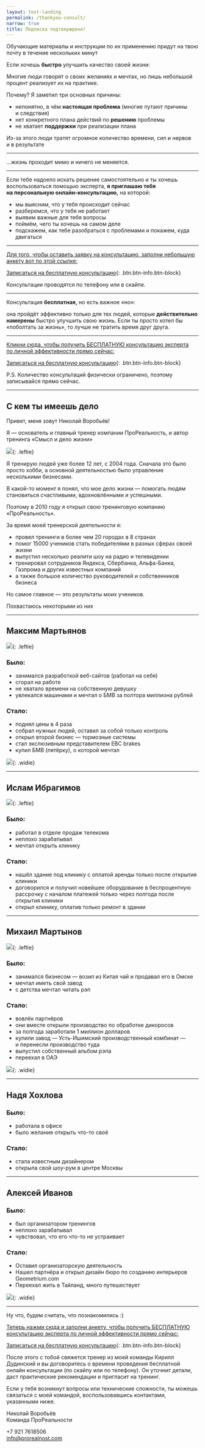 ```yaml
---
layout: text-landing
permalink: /thankyou-consult/
narrow: true
title: Подписка подтверждена!
---
```


Обучающие материалы и&nbsp;инструкции по&nbsp;их&nbsp;применению придут на&nbsp;твою почту в&nbsp;течение нескольких минут

<p class="lead">Если хочешь <strong>быстро</strong> улучшить качество своей жизни:</p>

Многие люди говорят о&nbsp;своих желаниях и&nbsp;мечтах, но&nbsp;лишь небольшой процент реализует их&nbsp;на&nbsp;практике.

Почему? Я&nbsp;заметил три основных причины:

- непонятно, в&nbsp;чём **настоящая проблема** (многие путают причины и&nbsp;следствия)
- нет конкретного плана действий по&nbsp;**решению** проблемы
- не&nbsp;хватает **поддержки** при реализации плана

Из-за этого люди тратят огромное количество времени, сил и&nbsp;нервов и&nbsp;в&nbsp;результате

----

<p class="lead text-center">...жизнь проходит мимо и&nbsp;ничего не&nbsp;меняется.</p>

----

Если тебе надоело искать решение самостоятельно и&nbsp;ты&nbsp;хочешь воспользоваться помощью эксперта, **я&nbsp;приглашаю тебя на&nbsp;персональную онлайн-консультацию,** на&nbsp;которой:

- мы&nbsp;выясним, что у&nbsp;тебя происходит сейчас 
- разберемся, что у&nbsp;тебя не&nbsp;работает 
- выявим важные для тебя вопросы 
- поймём, чего ты&nbsp;хочешь на&nbsp;самом деле
- подскажем, как тебе разобраться с&nbsp;проблемами и&nbsp;покажем, куда двигаться

----

[Для того, чтобы оставить заявку на&nbsp;консультацию, заполни небольшую анкету вот по&nbsp;этой ссылке:](/thankyou-consult-form/)

[Записаться на бесплатную консультацию](/thankyou-consult-form/){: .btn.btn-info.btn-block}

Консультации проводятся по&nbsp;телефону или в&nbsp;скайпе.

----

<p class="lead">Консультация <strong>бесплатная,</strong> но&nbsp;есть важное &laquo;но&raquo;:</p>

она пройдёт эффективно только для тех людей, которые **действительно намерены** быстро улучшить свою жизнь. Если ты&nbsp;просто хотел&nbsp;бы &laquo;поболтать за&nbsp;жизнь&raquo;, то&nbsp;лучше не&nbsp;тратить время друг друга.

----

[Кликни сюда, чтобы получить БЕСПЛАТНУЮ консультацию эксперта по&nbsp;личной эффективности прямо сейчас:](/thankyou-consult-form/)

[Записаться на бесплатную консультацию](/thankyou-consult-form/){: .btn.btn-info.btn-block}

P.S. Количество консультаций физически ограничено, поэтому записывайся прямо сейчас.

----

## С&nbsp;кем ты&nbsp;имеешь дело

Привет, меня зовут Николай Воробьёв!

Я — основатель и главный тренер компании ПроРеальность, и автор тренинга «Смысл и дело жизни»

![](/images/nickvorobiov.jpg){: .leftie}

Я&nbsp;тренирую людей уже более 12&nbsp;лет, с&nbsp;2004&nbsp;года.
Сначала это было просто хобби, а&nbsp;основной деятельностью 
было управление несколькими бизнесами.

В&nbsp;какой-то момент я&nbsp;понял, что мое дело жизни &mdash;
помогать людям становиться счастливыми, 
вдохновлёнными и&nbsp;успешными.

Поэтому в&nbsp;2010 году я&nbsp;открыл свою 
тренинговую компанию &laquo;ПроРеальность&raquo;.

За&nbsp;время моей тренерской деятельности&nbsp;я:

- провел тренинги в&nbsp;более чем 20&nbsp;городах в&nbsp;8&nbsp;странах
- помог 15000 учеников стать победителями в&nbsp;разных сферах своей жизни
- выпустил несколько реалити шоу на&nbsp;радио и&nbsp;телевидении
- тренировал сотрудников Яндекса, Сбербанка, Альфа-Банка, Газпрома и&nbsp;других известных компаний
- а&nbsp;также большое количество руководителей и&nbsp;собственников бизнеса

Но&nbsp;самое главное&nbsp;&mdash; это результаты моих учеников.

Похвастаюсь некоторыми из&nbsp;них

----

## Максим Мартьянов

![](https://pp.vk.me/c315424/v315424535/add7/i2L6222LuQA.jpg){: .leftie}

### Было:

- занимался разработкой веб-сайтов (работал на&nbsp;себя)
- сгорал на&nbsp;работе
- не&nbsp;хватало времени на&nbsp;собственную девушку
- увлекался машинами и&nbsp;мечтал о&nbsp;БМВ за&nbsp;полтора миллиона рублей

### Стало:

- поднял цены в&nbsp;4&nbsp;раза
- собрал нужных людей, оставил за&nbsp;собой только контроль
- открыл второй бизнес&nbsp;&mdash; тормозные системы
- стал экслюзивным представителем EBC brakes
- купил БМВ (пятёрку), о&nbsp;которой мечтал

![](https://i.ytimg.com/vi/IRYDkl3P3Pw/maxresdefault.jpg){: .widie}

----

## Ислам Ибрагимов

![](http://cs628516.vk.me/v628516968/d2ae/Od_SqxLGzDE.jpg){: .leftie}

### Было:

- работал в&nbsp;отделе продаж телекома
- неплохо зарабатывал
- мечтал открыть клинику

### Стало:

- нашёл здание под клинику с&nbsp;оплатой аренды только после открытия клиники
- договорился и&nbsp;получил новейшее оборудование в&nbsp;беспроцентную рассрочку с&nbsp;началом платежей только через полгода после открытия клиники
- открыл клинику, оплатив только ремонт в&nbsp;здании

----

## Михаил Мартынов

![](https://pp.vk.me/c622920/v622920338/282ec/7wiTYfGua1M.jpg){: .leftie}

### Было:

- занимался бизнесом&nbsp;&mdash; возил из&nbsp;Китая чай и&nbsp;продавал его в&nbsp;Омске
- мечтал иметь свой завод
- с&nbsp;детства мечтал читать рэп

### Стало:

- вовлёк партнёров
- они вместе открыли производство по&nbsp;обработке дикоросов
- за&nbsp;полгода заработали 1&nbsp;миллион долларов
- купили завод&nbsp;&mdash; Усть-Ишимский производственный комбинат&nbsp;&mdash; и&nbsp;перенесли производство туда
- выпустил собственный альбом рэпа
- переехал в&nbsp;ОАЭ

![](https://pp.vk.me/c313723/v313723338/5336/6TqUbcOHMY8.jpg){: .widie}

----

## Надя Хохлова

### Было:

- работала в&nbsp;офисе
- было желание открыть что-то своё

### Стало:

- стала известным дизайнером
- открыла свой шоу-рум в&nbsp;центре Москвы

----

## Алексей Иванов

### Было:

- был организатором тренингов
- неплохо зарабатывал
- чувствовал, что его что-то не&nbsp;устраивает

### Стало:

- Оставил организаторскую деятельность
- Нашел партнёра и&nbsp;открыл дизайн бюро по&nbsp;созданию интерьеров Geometrium.com
- Переехал жить в&nbsp;Тайланд, много путешествует

![](https://pp.vk.me/c621326/v621326951/5b97/xgqED3F8tTA.jpg){: .widie}

----

Ну&nbsp;что, будем считать, что познакомились :)

[Теперь нажми сюда и&nbsp;заполни анкету, чтобы получить БЕСПЛАТНУЮ консультацию эксперта по&nbsp;личной эффективности прямо сейчас:](/thankyou-consult-form/)

[Записаться на бесплатную консультацию](/thankyou-consult-form/){: .btn.btn-info.btn-block}

После этого с&nbsp;тобой свяжется тренер из&nbsp;моей команды Кирилл Дудинский и&nbsp;вы&nbsp;договоритесь о&nbsp;времени проведения бесплатной онлайн консультации (по&nbsp;скайпу или по&nbsp;телефону). Он&nbsp;уточнит детали, даст практические рекомендации и&nbsp;пригласит на&nbsp;тренинг.

Если у&nbsp;тебя возникнут вопросы или технические сложности, ты&nbsp;можешь связаться с&nbsp;моей командой, воспользовавшись контактами, указанными ниже.

Николай Воробьёв  
Команда ПроРеальности

+7&nbsp;921 7618506  
info@prorealnost.com